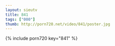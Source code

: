 ```yaml
--- 
layout: sieutv
title: 841
tags: ["000"]
thumb: http://porn720.net/video/841/poster.jpg
---
```

{% include porn720 key="841" %} 
